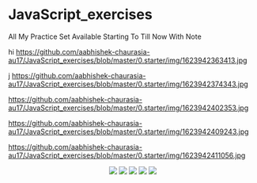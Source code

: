# JavaScript_exercises

All My Practice Set Available Starting To Till Now With Note

hi
https://github.com/aabhishek-chaurasia-au17/JavaScript_exercises/blob/master/0.starter/img/1623942363413.jpg

j
https://github.com/aabhishek-chaurasia-au17/JavaScript_exercises/blob/master/0.starter/img/1623942374343.jpg

https://github.com/aabhishek-chaurasia-au17/JavaScript_exercises/blob/master/0.starter/img/1623942402353.jpg

https://github.com/aabhishek-chaurasia-au17/JavaScript_exercises/blob/master/0.starter/img/1623942409243.jpg

https://github.com/aabhishek-chaurasia-au17/JavaScript_exercises/blob/master/0.starter/img/1623942411056.jpg


<div align="center">
    <p>
	    <a name="stars"><img src="https://img.shields.io/github/stars/sadanandpai/javascript-code-challenges?style=for-the-badge"></a>
	    <a name="forks"><img src="https://img.shields.io/github/forks/sadanandpai/javascript-code-challenges?logoColor=green&style=for-the-badge"></a>
	    <a name="contributions"><img src="https://img.shields.io/github/contributors/sadanandpai/javascript-code-challenges?logoColor=green&style=for-the-badge"></a>
	    <a name="madeWith"><img src="https://img.shields.io/badge/Made%20with-Markdown-1f425f.svg?style=for-the-badge"></a>
	    <a name="license"><img src="https://img.shields.io/github/license/sadanandpai/javascript-code-challenges?style=for-the-badge"></a>
    </p>
</div>
